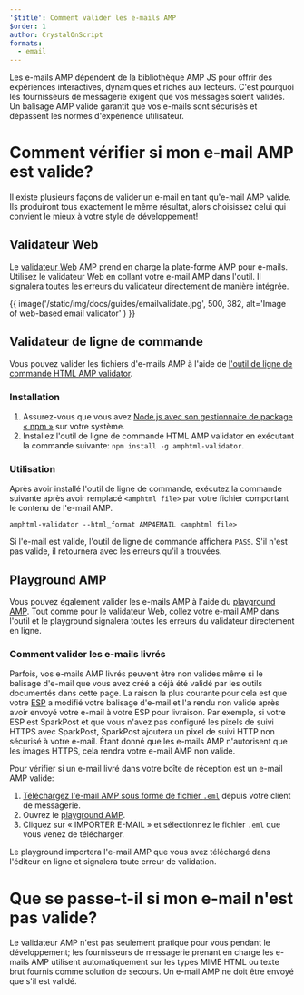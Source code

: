 ```yaml
---
'$title': Comment valider les e-mails AMP
$order: 1
author: CrystalOnScript
formats:
  - email
---
```


Les e-mails AMP dépendent de la bibliothèque AMP JS pour offrir des expériences interactives, dynamiques et riches aux lecteurs. C'est pourquoi les fournisseurs de messagerie exigent que vos messages soient validés. Un balisage AMP valide garantit que vos e-mails sont sécurisés et dépassent les normes d'expérience utilisateur.

# Comment vérifier si mon e-mail AMP est valide?

Il existe plusieurs façons de valider un e-mail en tant qu'e-mail AMP valide. Ils produiront tous exactement le même résultat, alors choisissez celui qui convient le mieux à votre style de développement!

## Validateur Web

Le [validateur Web](https://validator.ampproject.org/#htmlFormat=AMP4EMAIL) AMP prend en charge la plate-forme AMP pour e-mails. Utilisez le validateur Web en collant votre e-mail AMP dans l'outil. Il signalera toutes les erreurs du validateur directement de manière intégrée.

{{ image('/static/img/docs/guides/emailvalidate.jpg', 500, 382, alt='Image of web-based email validator' ) }}

## Validateur de ligne de commande

Vous pouvez valider les fichiers d'e-mails AMP à l'aide de [l'outil de ligne de commande HTML AMP validator](https://www.npmjs.com/package/amphtml-validator).

### Installation

1. Assurez-vous que vous avez [Node.js avec son gestionnaire de package « npm »](https://docs.npmjs.com/downloading-and-installing-node-js-and-npm) sur votre système.
2. Installez l'outil de ligne de commande HTML AMP validator en exécutant la commande suivante: `npm install -g amphtml-validator`.

### Utilisation

Après avoir installé l'outil de ligne de commande, exécutez la commande suivante après avoir remplacé `<amphtml file>` par votre fichier comportant le contenu de l'e-mail AMP.

```
amphtml-validator --html_format AMP4EMAIL <amphtml file>
```

Si l'e-mail est valide, l'outil de ligne de commande affichera `PASS`. S'il n'est pas valide, il retournera avec les erreurs qu'il a trouvées.

## Playground AMP

Vous pouvez également valider les e-mails AMP à l'aide du [playground AMP](https://playground.amp.dev/?runtime=amp4email). Tout comme pour le validateur Web, collez votre e-mail AMP dans l'outil et le playground signalera toutes les erreurs du validateur directement en ligne.

### Comment valider les e-mails livrés

Parfois, vos e-mails AMP livrés peuvent être non valides même si le balisage d'e-mail que vous avez créé a déjà été validé par les outils documentés dans cette page. La raison la plus courante pour cela est que votre [ESP](https://amp.dev/support/faq/email-support/) a modifié votre balisage d'e-mail et l'a rendu non valide après avoir envoyé votre e-mail à votre ESP pour livraison. Par exemple, si votre ESP est SparkPost et que vous n'avez pas configuré les pixels de suivi HTTPS avec SparkPost, SparkPost ajoutera un pixel de suivi HTTP non sécurisé à votre e-mail. Étant donné que les e-mails AMP n'autorisent que les images HTTPS, cela rendra votre e-mail AMP non valide.

Pour vérifier si un e-mail livré dans votre boîte de réception est un e-mail AMP valide:

1. [Téléchargez l'e-mail AMP sous forme de fichier `.eml`](https://www.codetwo.com/kb/export-email-to-file) depuis votre client de messagerie.
2. Ouvrez le [playground AMP](https://playground.amp.dev/?runtime=amp4email).
3. Cliquez sur « IMPORTER E-MAIL » et sélectionnez le fichier `.eml` que vous venez de télécharger.

Le playground importera l'e-mail AMP que vous avez téléchargé dans l'éditeur en ligne et signalera toute erreur de validation.

# Que se passe-t-il si mon e-mail n'est pas valide?

Le validateur AMP n'est pas seulement pratique pour vous pendant le développement; les fournisseurs de messagerie prenant en charge les e-mails AMP utilisent automatiquement sur les types MIME HTML ou texte brut fournis comme solution de secours. Un e-mail AMP ne doit être envoyé que s'il est validé.
